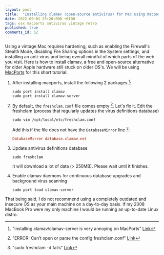 ```yaml
---
layout: post
title:  "Installing clamav (open-source antivirus) for Mac using macports"
date: 2022-09-01 23:20:000 +0100
tags: osx macports antivirus vintage retro
published: true
comments_id: 52
---
```


Using a vintage Mac requires hardening, such as enabling the Firewall's Stealth Mode, disabling File Sharing options in the System settings, and installing an anti-virus and being overall mindful of which parts of the web you visit. Here is how to install clamav, a free and open-source alternative for older Apple hardware still stuck on older OS's. We will be using [MacPorts](https://www.macports.org/) for this short tutorial.

1. After installing macports, install the following 2 packages [^macports-clamav]:

	```shell
	sudo port install clamav
	sudo port install clamav-server
	```

2. By default, the `freshclam.conf` file comes empty [^cant-parse-clamav-settings]. Let's fix it. Edit the freshclam (process that regularly updates the virus definitions database)

	```shell
	sudo vim /opt/local/etc/freshclam.conf
	```
	
	Add this if the file does not have the `DatabaseMirror` line [^freshclam-fails]:
	
	```conf
	DatabaseMirror database.clamav.net
	```

3. Update antivirus definitions database
	```shell
	sudo freshclam
	```
	It will download a lot of data (> 250MB). Please wait until it finishes.

4. Enable clamav daemons for continuous database upgrades and background virus scanning
	```shell
	sudo port load clamav-server
	```

That being said, I do not recommend using a completely outdated and insecure OS as your main machine on a day-to-day basis. If my 2008 MacBook Pro were my only machine I would be running an up-to-date Linux distro. 

[^macports-clamav]: "Installing clamav/clamav-server is very annoying on MacPorts" [Link](https://trac.macports.org/ticket/50570)

[^cant-parse-clamav-settings]: "ERROR: Can’t open or parse the config freshclam.conf" [Link](http://linuxhostingsupport.net/blog/error-cant-open-or-parse-the-config-freshclam-conf)

[^freshclam-fails]: "sudo freshclam -d fails" [Link](https://github.com/Cisco-Talos/clamav/issues/333)



